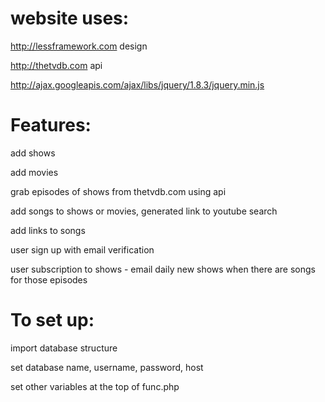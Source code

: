 website uses:
==============
http://lessframework.com design

http://thetvdb.com api

http://ajax.googleapis.com/ajax/libs/jquery/1.8.3/jquery.min.js

Features:
===========
add shows

add movies

grab episodes of shows from thetvdb.com using api

add songs to shows or movies, generated link to youtube search

add links to songs

user sign up with email verification 

user subscription to shows - email daily new shows when there are songs for those episodes

To set up:
==========
import database structure

set database name, username, password, host

set other variables at the top of func.php
